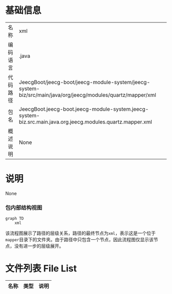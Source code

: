 # 基础信息

|      |      |
|------|------|
| 名称 | xml |
| 编码语言 | .java |
| 代码路径 | JeecgBoot/jeecg-boot/jeecg-module-system/jeecg-system-biz/src/main/java/org/jeecg/modules/quartz/mapper/xml |
| 包名 | JeecgBoot.jeecg-boot.jeecg-module-system.jeecg-system-biz.src.main.java.org.jeecg.modules.quartz.mapper.xml |
| 概述说明 | None |

# 说明

None


### 包内部结构视图

```mermaid
graph TD
    xml
```

该流程图展示了路径的层级关系，路径的最终节点为`xml`，表示这是一个位于`mapper`目录下的文件夹。由于路径中只包含一个节点，因此流程图仅显示该节点，没有进一步的层级展开。

# 文件列表 File List

| 名称   | 类型  | 说明 |
|-------|------|-------------|


